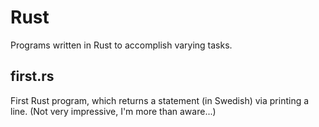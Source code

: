 # Rust
Programs written in Rust to accomplish varying tasks.

## first.rs
First Rust program, which returns a statement (in Swedish) via printing a line. (Not very impressive, I'm more than aware...)

